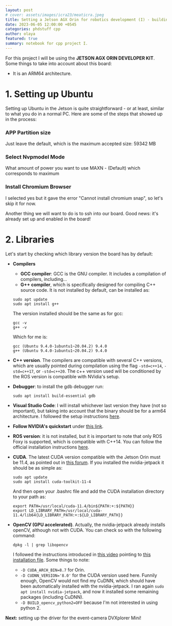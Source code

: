 ```yaml
---
layout: post
# cover: assets/images/icra23/meaticra.jpeg
title: Setting a Jetson AGX Orin for robotics development (I) - building the basis
date: 2023-06-05 12:00:00 +0545
categories: phdstuff cpp
author: olaya
featured: true
summary: notebook for cpp project I.
---
```


<!-- # Mucho texto: Table of contents
- [1. Setting up Ubuntu](#day-1-workshops-and-tutorials)  
    - [W.1. Distributed graphs workshop](#w1-distributed-graphs-workshop)
    - [W.2. ICRA 2023 Workshop on Unconventional spatial representations: Opportunities for robotics](#w2-icra-2023-workshop-on-unconventional-spatial-representations-opportunities-for-robotics)
- [Day 3. Orals and Posters](#day-3-orals-and-posters) -->

For this project I will be using the **JETSON AGX ORIN DEVELOPER KIT**. Some things to take into account about this board:
- It is an ARM64 architecture.

# 1. Setting up Ubuntu
Setting up Ubuntu in the Jetson is quite straightforward - or at least, similar to what you do in a normal PC. Here are some of the steps that showed up in the process:

### APP Partition size
Just leave the default, which is the maximum accepted size: 59342 MB
### Select Nvpmodel Mode
What amount of power you want to use
MAXN - (Default) which corresponds to maximum
### Install Chromium Browser
I selected yes but it gave the error "Cannot install chromium snap", so let's skip it for now.

Another thing we will want to do is to ssh into our board. Good news: it's already set up and enabled in the board!

# 2. Libraries
Let's start by checking which library version the board has by default:
- **Compilers**
    - **GCC compiler**: GCC is the GNU compiler. It includes a compilation of compilers, including...
    - **G++ compiler**, which is specifically designed for compiling C++ source code. It is not installed by default, can be installed as:
    ```
    sudo apt update
    sudo apt install g++
    ```
    The version installed should be the same as for gcc:
    ```
    gcc -v
    g++ -v
    ```
    Which for me is:
    ```
    gcc (Ubuntu 9.4.0-1ubuntu1~20.04.2) 9.4.0
    g++ (Ubuntu 9.4.0-1ubuntu1~20.04.2) 9.4.0
    ```
- **C++ version**. The compilers are compatible with several C++ versions, which are usually pointed during compilation using the flag `-std=c++14`, `-std=c++17`, or `-std=c++20`. The c++ version used will be conditioned by the ROS version is compatible with NVidia's setup.
- **Debugger**: to install the gdb debugger run:
    ```
    sudo apt install build-essential gdb
    ```
- **Visual Studio Code**: I will install whichever last version they have (not so important), but taking into account that the binary should be for a arm64 architecture. I followed the setup instructions [here](https://code.visualstudio.com/docs/cpp/config-linux#_prerequisites).
- **Follow NVIDIA's quickstart** under [this link](https://developer.nvidia.com/embedded/learn/get-started-jetson-agx-orin-devkit).
- **ROS version**: it is not installed, but it is important to note that only ROS Foxy is supported, which is compatible with C++14. You can follow the official installation instructions [here](https://docs.ros.org/en/foxy/Installation.html).
- **CUDA**. The latest CUDA version compatible with the Jetson Orin must be 11.4, as pointed out in [this forum](https://forums.developer.nvidia.com/t/cuda-is-not-installed-on-jetson-orin/220661). If you installed the nvidia-jetpack it should be as simple as:
    ```
    sudo apt update
    sudo apt install cuda-toolkit-11-4
    ```
    And then open your .bashrc file and add the CUDA installation directory to your path as:
    ```
    export PATH=/usr/local/cuda-11.4/bin${PATH:+:${PATH}}
    export LD_LIBRARY_PATH=/usr/local/cuda-11.4/lib64{LD_LIBRARY_PATH:+:${LD_LIBRARY_PATH}}
    ```
- **OpenCV (GPU accelerated)**. Actually, the nvidia-jetpack already installs openCV, although not with CUDA. You can check so with the following command:
    ```
    dpkg -l | grep libopencv
    ```
    I followed the instructions introduced in [this video](https://www.youtube.com/watch?v=art0-99fFa8) pointing to [this installation file](https://github.com/mdegans/nano_build_opencv/blob/master/build_opencv.sh). Some things to note:

    - `-D CUDA_ARCH_BIN=8.7` for Orin.
    - `-D CUDNN_VERSION='8.0'` for the CUDA version used here. Funnily enough, OpenCV would not find my CuDNN, which should have been automatically installed with the nvidia-jetpack. I ran again `sudo apt install nvidia-jetpack`, and now it installed some remaining packages (including CuDNN). 
    - `-D BUILD_opencv_python2=OFF` because I'm not interested in using python 2.


**Next:** setting up the driver for the event-camera DVXplorer Mini!